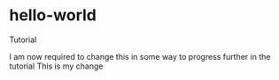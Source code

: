 # hello-world
Tutorial

I am now required to change this in some way to progress further in the tutorial
This is my change

